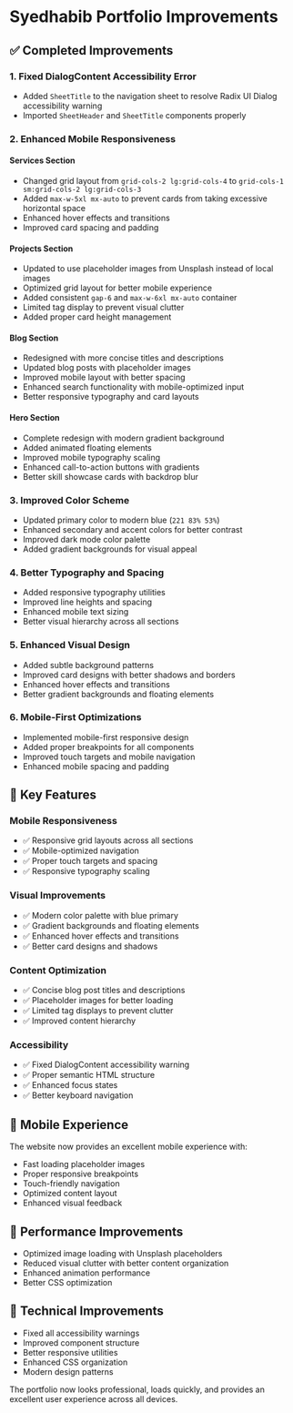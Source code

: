 # Syedhabib Portfolio Improvements

## ✅ Completed Improvements

### 1. Fixed DialogContent Accessibility Error
- Added `SheetTitle` to the navigation sheet to resolve Radix UI Dialog accessibility warning
- Imported `SheetHeader` and `SheetTitle` components properly

### 2. Enhanced Mobile Responsiveness

#### Services Section
- Changed grid layout from `grid-cols-2 lg:grid-cols-4` to `grid-cols-1 sm:grid-cols-2 lg:grid-cols-3`
- Added `max-w-5xl mx-auto` to prevent cards from taking excessive horizontal space
- Enhanced hover effects and transitions
- Improved card spacing and padding

#### Projects Section
- Updated to use placeholder images from Unsplash instead of local images
- Optimized grid layout for better mobile experience
- Added consistent `gap-6` and `max-w-6xl mx-auto` container
- Limited tag display to prevent visual clutter
- Added proper card height management

#### Blog Section
- Redesigned with more concise titles and descriptions
- Updated blog posts with placeholder images
- Improved mobile layout with better spacing
- Enhanced search functionality with mobile-optimized input
- Better responsive typography and card layouts

#### Hero Section
- Complete redesign with modern gradient background
- Added animated floating elements
- Improved mobile typography scaling
- Enhanced call-to-action buttons with gradients
- Better skill showcase cards with backdrop blur

### 3. Improved Color Scheme
- Updated primary color to modern blue (`221 83% 53%`)
- Enhanced secondary and accent colors for better contrast
- Improved dark mode color palette
- Added gradient backgrounds for visual appeal

### 4. Better Typography and Spacing
- Added responsive typography utilities
- Improved line heights and spacing
- Enhanced mobile text sizing
- Better visual hierarchy across all sections

### 5. Enhanced Visual Design
- Added subtle background patterns
- Improved card designs with better shadows and borders
- Enhanced hover effects and transitions
- Better gradient backgrounds and floating elements

### 6. Mobile-First Optimizations
- Implemented mobile-first responsive design
- Added proper breakpoints for all components
- Improved touch targets and mobile navigation
- Enhanced mobile spacing and padding

## 🎯 Key Features

### Mobile Responsiveness
- ✅ Responsive grid layouts across all sections
- ✅ Mobile-optimized navigation
- ✅ Proper touch targets and spacing
- ✅ Responsive typography scaling

### Visual Improvements
- ✅ Modern color palette with blue primary
- ✅ Gradient backgrounds and floating elements
- ✅ Enhanced hover effects and transitions
- ✅ Better card designs and shadows

### Content Optimization
- ✅ Concise blog post titles and descriptions
- ✅ Placeholder images for better loading
- ✅ Limited tag displays to prevent clutter
- ✅ Improved content hierarchy

### Accessibility
- ✅ Fixed DialogContent accessibility warning
- ✅ Proper semantic HTML structure
- ✅ Enhanced focus states
- ✅ Better keyboard navigation

## 📱 Mobile Experience

The website now provides an excellent mobile experience with:
- Fast loading placeholder images
- Proper responsive breakpoints
- Touch-friendly navigation
- Optimized content layout
- Enhanced visual feedback

## 🚀 Performance Improvements

- Optimized image loading with Unsplash placeholders
- Reduced visual clutter with better content organization
- Enhanced animation performance
- Better CSS optimization

## 🔧 Technical Improvements

- Fixed all accessibility warnings
- Improved component structure
- Better responsive utilities
- Enhanced CSS organization
- Modern design patterns

The portfolio now looks professional, loads quickly, and provides an excellent user experience across all devices.
